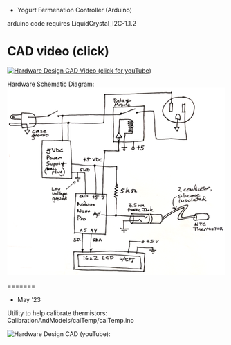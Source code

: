 * Yogurt Fermenation Controller (Arduino)

arduino code requires LiquidCrystal_I2C-1.1.2

# CAD video (click)
[![Hardware Design CAD Video (click for youTube)](https://img.youtube.com/vi/vZsNuJUdTFA/0.jpg)](https://www.youtube.com/watch?v=vZsNuJUdTFA "CAD of Yogurt Controller Hardware")


Hardware Schematic Diagram:  ![Wiring Schematic Diagram](Hardware/yogurtControllerSchematic2023.png?raw=true)

=======

* May '23

Utility
to help calibrate thermistors: CalibrationAndModels/calTemp/calTemp.ino


![Hardware Design CAD (youTube):](https://youtu.be/vZsNuJUdTFA)
